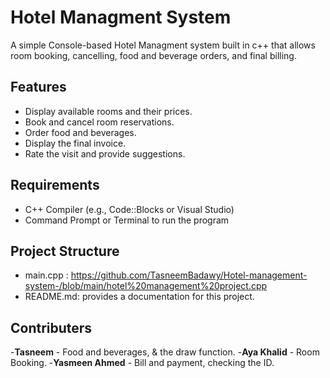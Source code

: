 # Hotel Managment System

A simple Console-based Hotel Managment system  built in c++ that allows room booking, cancelling, food and beverage orders, and final billing.

## Features
-  Display available rooms and their prices.  
- Book and cancel room reservations.  
- Order food and beverages.  
- Display the final invoice.  
- Rate the visit and provide suggestions.

  

## Requirements
- C++ Compiler (e.g., Code::Blocks or Visual Studio)  
- Command Prompt or Terminal to run the program  

 ## Project Structure
 - main.cpp : https://github.com/TasneemBadawy/Hotel-management-system-/blob/main/hotel%20management%20project.cpp
 -  README.md: provides a documentation for this project.

   ## Contributers
  -**Tasneem** - Food and beverages, & the draw function.
-**Aya Khalid** - Room Booking.
-**Yasmeen Ahmed** - Bill and payment, checking the ID.

